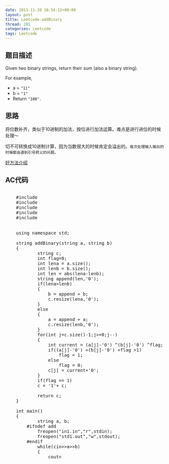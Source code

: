 ```yaml
---
date: 2013-11-28 16:54:12+00:00
layout: post
title: Leetcode-addBinary
thread: 201
categories: Leetcode
tags: Leetcode
---
```

## 题目描述
Given two binary strings, return their sum (also a binary string).

For example,

*   a = `"11"`
*   b = `"1"`
*   Return `"100".`

## 思路
将位数补齐，类似于10进制的加法，按位进行加法运算。难点是进行进位的时候处理～

切不可转换成10进制计算，因为当数很大的时候肯定会溢出的。`每次处理输入输出的时候都会遇到引号转义的问题。`

[好方法介绍](http://fisherlei.blogspot.com/2013/01/leetcode-add-binary.html)

## AC代码
<pre class="prettyprint linenums">

    #include <iostream>
    #include <cstdio>
    #include <string>
    #include <cstdlib>
    #include <cstring>
    
    
    using namespace std;
    
    string addBinary(string a, string b)
    {
        	string c;
        	int flag=0;
        	int lena = a.size();
        	int lenb = b.size();
        	int len = abs(lena-lenb);
        	string append(len,'0');
        	if(lena>lenb)
        	{
        		b = append + b;
        		c.resize(lena,'0');
        	}
        	else
        	{
        		a = append + a;
        		c.resize(lenb,'0');
        	}
        	for(int j=c.size()-1;j>=0;j--)
        	{
        		int current = (a[j]-'0') ^(b[j]-'0') ^flag;
        		if((a[j]-'0') +(b[j]-'0') +flag >1)
        			flag = 1;
        		else 
        			flag = 0;
        		c[j] = current+'0';
        	}
        	if(flag == 1)
        	c = '1'+ c;
        			
        	return c;
    }
    
    int main()
    {
        	string a, b;
        #ifndef add
        	freopen("in1.in","r",stdin);
        	freopen("std1.out","w",stdout);
        #endif
        	while(cin>>a>>b)
        	{
        		cout<<addBinary(a,b)<<endl;
        	}
        #ifndef add
        	fclose(stdin);
        	fclose(stdout);
        #endif
        	return 0;
    
    }
</pre>
